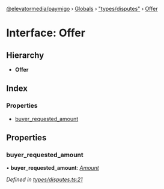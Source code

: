 [@elevatormedia/paymigo](../README.md) › [Globals](../globals.md) › ["types/disputes"](../modules/_types_disputes_.md) › [Offer](_types_disputes_.offer.md)

# Interface: Offer

## Hierarchy

-   **Offer**

## Index

### Properties

-   [buyer_requested_amount](_types_disputes_.offer.md#buyer_requested_amount)

## Properties

### buyer_requested_amount

• **buyer_requested_amount**: _[Amount](_types_common_.amount.md)_

_Defined in [types/disputes.ts:21](https://github.com/ELEVATORmedia/paymigo/blob/396f1ec/src/types/disputes.ts#L21)_

